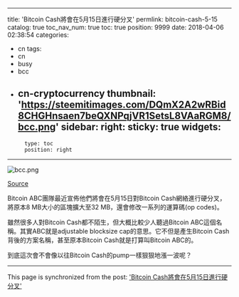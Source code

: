 
---
title: 'Bitcoin Cash將會在5月15日進行硬分叉'
permlink: bitcoin-cash-5-15
catalog: true
toc_nav_num: true
toc: true
position: 9999
date: 2018-04-06 02:38:54
categories:
- cn
tags:
- cn
- busy
- bcc
- cn-cryptocurrency
thumbnail: 'https://steemitimages.com/DQmX2A2wRBid8CHGHnsaen7beQXNPqjVR1SetsL8VAaRGM8/bcc.png'
sidebar:
    right:
        sticky: true
widgets:
    -
        type: toc
        position: right
---


![bcc.png](https://steemitimages.com/DQmX2A2wRBid8CHGHnsaen7beQXNPqjVR1SetsL8VAaRGM8/bcc.png)

[Source](https://cryptocurrencynews.com/price-analysis/bitcoin-cash/bitcoin-cash-price-watch-19-02-18/)



Bitcoin ABC團隊最近宣佈他們將會在5月15日對Bitcoin Cash網絡進行硬分叉，將原本8 MB大小的區塊擴大至32 MB，還會修改一系列的運算碼(op codes)。

雖然很多人對Bitcoin Cash都不陌生，但大概比較少人聽過Bitcoin ABC這個名稱。其實ABC就是adjustable blocksize cap的意思。它不但是產生Bitcoin Cash背後的方案名稱，甚至原本Bitcoin Cash就是打算叫Bitcoin ABC的。

到底這次會不會像以往Bitcoin Cash的pump一樣狠狠地漲一波呢？






- - -

This page is synchronized from the post: ['Bitcoin Cash將會在5月15日進行硬分叉'](https://steemit.com/@htliao/bitcoin-cash-5-15)
